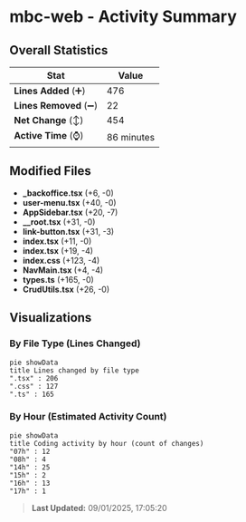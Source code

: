 # mbc-web - Activity Summary 

## Overall Statistics

| Stat                   | Value                                                             |
| ---------------------- | ----------------------------------------------------------------- |
| **Lines Added** (➕)   | 476                                          |
| **Lines Removed** (➖) | 22                                        |
| **Net Change** (↕)    | 454                |
| **Active Time** (⌚)   | 86 minutes |


## Modified Files
- **_backoffice.tsx** (+6, -0)
- **user-menu.tsx** (+40, -0)
- **AppSidebar.tsx** (+20, -7)
- **__root.tsx** (+31, -0)
- **link-button.tsx** (+31, -3)
- **index.tsx** (+11, -0)
- **index.tsx** (+19, -4)
- **index.css** (+123, -4)
- **NavMain.tsx** (+4, -4)
- **types.ts** (+165, -0)
- **CrudUtils.tsx** (+26, -0)

## Visualizations

### By File Type (Lines Changed)

```mermaid
pie showData
title Lines changed by file type
".tsx" : 206
".css" : 127
".ts" : 165
```

### By Hour (Estimated Activity Count)

```mermaid
pie showData
title Coding activity by hour (count of changes)
"07h" : 12
"08h" : 4
"14h" : 25
"15h" : 2
"16h" : 13
"17h" : 1
```


> **Last Updated:** 09/01/2025, 17:05:20
